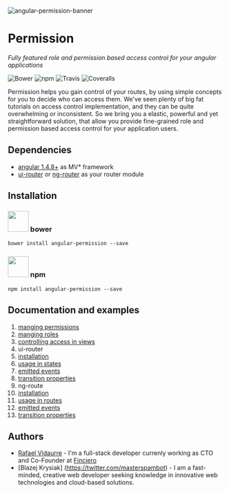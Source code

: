 ![angular-permission-banner](https://i.imgsafe.org/d6c48d4.png)

Permission
============================
*Fully featured role and permission based access control for your angular applications*

![Bower](https://img.shields.io/bower/v/angular-permission.svg?style=flat-square)
![npm](https://img.shields.io/npm/v/angular-permission.svg?style=flat-square)
![Travis](https://img.shields.io/travis/Narzerus/angular-permission.svg?style=flat-square)
![Coveralls](https://img.shields.io/coveralls/Narzerus/angular-permission.svg?style=flat-square)

Permission helps you gain control of your routes, by using simple concepts for you to decide who can access them.
We've seen plenty of big fat tutorials on access control implementation, and they can be quite overwhelming or inconsistent. 
So we bring you a elastic, powerful and yet straightforward solution, that allow you provide fine-grained 
role and permission based access control for your application users.

Dependencies
----------------------------
- [angular 1.4.8+](https://github.com/angular/angular) as MV* framework
- [ui-router](https://github.com/angular-ui/ui-router) or [ng-router](https://docs.angularjs.org/api/ngRoute) as your router module

Installation
----------------------------

### <img src="https://versioneye.files.wordpress.com/2014/01/bower-logo.png" width="48" height="48"> bower

```
bower install angular-permission --save
```

### <img src="http://jbeckwith.com/images/2012/09/node_128.png" width="48" height="48"> npm

```
npm install angular-permission --save
```

Documentation and examples
----------------------------
1. [manging permissions]()
2. [manging roles]()
3. [controlling access in views]()
4. ui-router 
  1. [installation](https://github.com/Narzerus/angular-permission/blob/development/docs/ui-router/1-installation.md)
  2. [usage in states](https://github.com/Narzerus/angular-permission/blob/development/docs/ui-router/2-usage-in-states.md)
  3. [emitted events](https://github.com/Narzerus/angular-permission/blob/development/docs/ui-router/3-emitted-events.md)
  4. [transition properties](https://github.com/Narzerus/angular-permission/blob/development/docs/ui-router/4-transition-properties.md)
5. ng-route
  1. [installation]()
  2. [usage in routes]()
  3. [emitted events]()
  4. [transition properties]()

Authors
----------------------------
- [Rafael Vidaurre](https://twitter.com/narzerus) - I'm a full-stack developer currenly working as CTO and Co-Founder at [Finciero](http://www.finciero.com)
- [Blazej Krysiak] (https://twitter.com/masterspambot) - I am a fast-minded, creative web developer seeking knowledge in innovative web technologies and cloud-based solutions.
